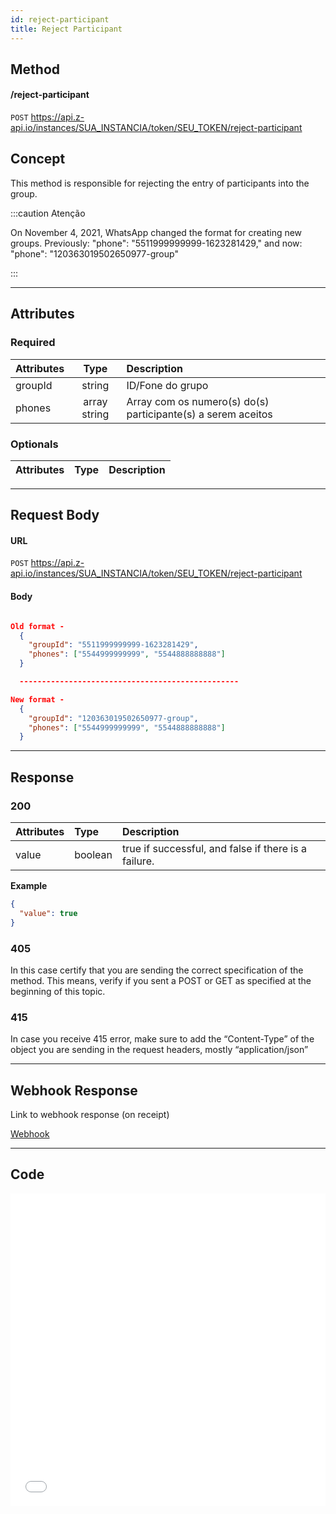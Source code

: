 ```yaml
---
id: reject-participant
title: Reject Participant
---
```


## Method

#### /reject-participant

`POST` https://api.z-api.io/instances/SUA_INSTANCIA/token/SEU_TOKEN/reject-participant

## Concept

This method is responsible for rejecting the entry of participants into the group.

:::caution Atenção

On November 4, 2021, WhatsApp changed the format for creating new groups. Previously: "phone": "5511999999999-1623281429," and now: "phone": "120363019502650977-group"

:::

---

## Attributes

### Required

| Attributes |    Type      | Description |
| :--------  |    :--:      | :---------- |
| groupId    |    string    | ID/Fone do grupo |
| phones     | array string | Array com os numero(s) do(s) participante(s) a serem aceitos |

### Optionals

| Attributes | Type | Description |
| :--------  | :--: | :--------   |

---

## Request Body

#### URL

`POST` https://api.z-api.io/instances/SUA_INSTANCIA/token/SEU_TOKEN/reject-participant

#### Body

```json

Old format -
  {
    "groupId": "5511999999999-1623281429",
    "phones": ["5544999999999", "5544888888888"]
  }

  -------------------------------------------------

New format -
  {
    "groupId": "120363019502650977-group",
    "phones": ["5544999999999", "5544888888888"]
  }

```

---

## Response

### 200

| Attributes| Type    | Description                                         |
| :-------- | :------ | :-------------------------------------------------- |
| value     | boolean | true if successful, and false if there is a failure.|

**Example**

```json
{
  "value": true
}
```

### 405

In this case certify that you are sending the correct specification of the method. This means, verify if you sent a POST or GET as specified at the beginning of this topic.

### 415

In case you receive 415 error, make sure to add the “Content-Type” of the object you are sending in the request headers, mostly “application/json”

---

## Webhook Response

Link to webhook response (on receipt)

[Webhook](../webhooks/on-message-received#response)

---

## Code

<iframe src="//api.apiembed.com/?source=https://raw.githubusercontent.com/Z-API/z-api-docs/main/json-examples/reject-participant.json&targets=all" frameborder="0" scrolling="no" width="100%" height="500px" seamless></iframe>
